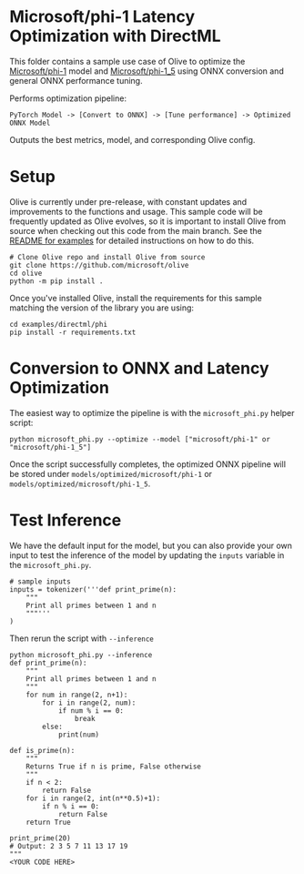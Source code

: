 # Microsoft/phi-1 Latency Optimization with DirectML
This folder contains a sample use case of Olive to optimize the [Microsoft/phi-1](https://huggingface.co/microsoft/phi-1) model and [Microsoft/phi-1_5](https://huggingface.co/microsoft/phi-1_5) using ONNX conversion and general ONNX performance tuning.

Performs optimization pipeline:

    PyTorch Model -> [Convert to ONNX] -> [Tune performance] -> Optimized ONNX Model

Outputs the best metrics, model, and corresponding Olive config.

# Setup

Olive is currently under pre-release, with constant updates and improvements to the functions and usage. This sample code will be frequently updated as Olive evolves, so it is important to install Olive from source when checking out this code from the main branch. See the [README for examples](https://github.com/microsoft/Olive/blob/main/examples/README.md#important) for detailed instructions on how to do this.

```
# Clone Olive repo and install Olive from source
git clone https://github.com/microsoft/olive
cd olive
python -m pip install .
```

Once you've installed Olive, install the requirements for this sample matching the version of the library you are using:
```
cd examples/directml/phi
pip install -r requirements.txt
```

# Conversion to ONNX and Latency Optimization

The easiest way to optimize the pipeline is with the `microsoft_phi.py` helper script:

```
python microsoft_phi.py --optimize --model ["microsoft/phi-1" or "microsoft/phi-1_5"]
```

Once the script successfully completes, the optimized ONNX pipeline will be stored under `models/optimized/microsoft/phi-1` or `models/optimized/microsoft/phi-1_5`.

# Test Inference
We have the default input for the model, but you can also provide your own input to test the inference of the model by updating the `inputs` variable in the `microsoft_phi.py`.
```
# sample inputs
inputs = tokenizer('''def print_prime(n):
    """
    Print all primes between 1 and n
    """'''
)
```

Then rerun the script with `--inference`
```
python microsoft_phi.py --inference
def print_prime(n):
    """
    Print all primes between 1 and n
    """
    for num in range(2, n+1):
        for i in range(2, num):
            if num % i == 0:
                break
        else:
            print(num)

def is_prime(n):
    """
    Returns True if n is prime, False otherwise
    """
    if n < 2:
        return False
    for i in range(2, int(n**0.5)+1):
        if n % i == 0:
            return False
    return True

print_prime(20)
# Output: 2 3 5 7 11 13 17 19
"""
<YOUR CODE HERE>
```
